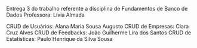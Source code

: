 Entrega 3 do trabalho referente a disciplina de Fundamentos de Banco de Dados
Professora: Lívia Almada

CRUD de Usuários: Alana Maria Sousa Augusto
CRUD de Empresas: Clara Cruz Alves
CRUD de Feedbacks: João Guilherme Lira dos Santos
CRUD de Estatísticas: Paulo Henrique da Silva Sousa
